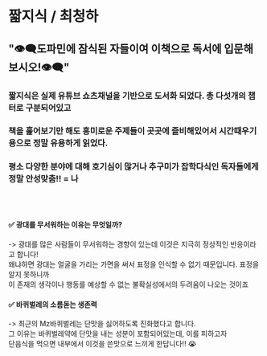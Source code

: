 # 짧지식 / 최청하
## "👁️‍🗨️도파민에 잠식된 자들이여 이책으로 독서에 입문해보시오!👁️‍🗨️"

### 짧지식은 실제 유튜브 쇼츠채널을 기반으로 도서화 되었다. 총 다섯개의 챕터로 구분되어있고
### 책을 훑어보기만 해도 흥미로운 주제들이 곳곳에 즐비해있어서 시간때우기 용으로 정말 유용하게 읽었다.
### 평소 다양한 분야에 대해 호기심이 많거나 추구미가 잡학다식인 독자들에게 정말 안성맞춤!! = 나

<br>
<br>


#### ✅ 광대를 무서워하는 이유는 무엇일까?
-> 광대를 많은 사람들이 무서워하는 경향이 있는데 이것은 지극히 정상적인 반응이라고 합니다! <br>
왜냐하면 광대는 얼굴을 가리는 가면을 써서 표정을 인식할 수 없기 때문입니다. 표정을 알지 못하니까 <br>
이 존재의 생각이나 행동를 예상할 수 없는 불확실성에서의 두려움이 나오는 것이죠 <br>


#### ✅ 바퀴벌레의 소름돋는 생존력
-> 최근의 Mz바퀴벌레는 단맛을 싫어하도록 진화했다고 합니다. <br>
그 이유는 바퀴벌레약에 단맛을 내는 성분이 포함되어있는데, 이를 피하고자 <br>
단음식을 먹으면 내부에서 이것을 쓴맛으로 느끼게 한답니다!! 😭

